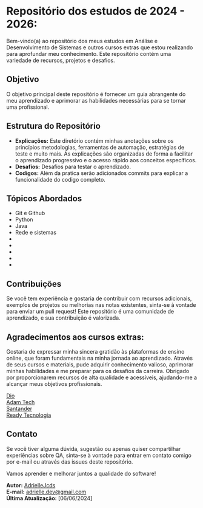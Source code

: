 # Repositório dos estudos de 2024 - 2026:

Bem-vindo(a) ao repositório dos meus estudos em Análise e Desenvolvimento de Sistemas e outros cursos extras que estou realizando para aprofundar meu conhecimento.
Este repositório contém uma variedade de recursos, projetos e desafios.

## Objetivo
O objetivo principal deste repositório é fornecer um guia abrangente do meu aprendizado e aprimorar as habilidades necessárias para se tornar uma profissional.

## Estrutura do Repositório
- **Explicações:** Este diretório contém minhas anotações sobre os princípios metodologias, ferramentas de automação, estratégias de teste e muito mais. As explicações são organizadas de forma a facilitar o aprendizado progressivo e o acesso rápido aos conceitos específicos.
- **Desafios:** Desafios para testar o aprendizado.
- **Codigos:** Além da pratica serão adicionados commits para explicar a funcionalidade do codigo completo.

## Tópicos Abordados
- Git e Github
- Python
- Java
- Rede e sistemas
- 
- 
- 
- 
- 

## Contribuições
Se você tem experiência e gostaria de contribuir com recursos adicionais, exemplos de projetos ou melhorias nas notas existentes, sinta-se à vontade para enviar um pull request! Este repositório é uma comunidade de aprendizado, e sua contribuição é valorizada.

## Agradecimentos aos cursos extras: 
Gostaria de expressar minha sincera gratidão às plataformas de ensino online, que foram fundamentais na minha jornada ao aprendizado. Através de seus cursos e materiais, pude adquirir conhecimento valioso, aprimorar minhas habilidades e me preparar para os desafios da carreira. Obrigado por proporcionarem recursos de alta qualidade e acessíveis, ajudando-me a alcançar meus objetivos profissionais.

[Dio](https://www.dio.me/)  
[Adam Tech](https://ada.tech/)
<br>
[Santander](https://www.santanderopenacademy.com/pt_br/index.html)
<br>
[Ready Tecnologia](https://ead.ready.tec.br/lms/learning/index.php?elc=7a43cb1597744601fe6d9a20415429d0)

## Contato
Se você tiver alguma dúvida, sugestão ou apenas quiser compartilhar experiências sobre QA, sinta-se à vontade para entrar em contato comigo por e-mail ou através das issues deste repositório.

Vamos aprender e melhorar juntos a qualidade do software!

**Autor:** [AdrielleJcds](https://github.com/Adjcds)  
**E-mail:** adrielle.dev@gmail.com  
**Última Atualização:** [06/06/2024]
